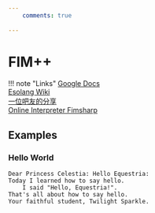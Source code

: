 ```yaml
---
    comments: true
    
---
```


# FIM++

!!! note "Links"
    [Google Docs](https://docs.google.com/document/d/1gU-ZROmZu0Xitw_pfC1ktCDvJH5rM85TxxQf5pg_xmg/edit#heading=h.ru9kr7aoisz7)  
    [Esolang Wiki](https://esolangs.org/wiki/FiM%2B%2B)  
    [一位吧友的分享](https://tieba.baidu.com/p/5254060140)  
    [Online Interpreter Fimsharp](https://fimsharp.netlify.app/)  

## Examples

### Hello World

```fimpp
Dear Princess Celestia: Hello Equestria:
Today I learned how to say hello.
	I said "Hello, Equestria!".
That's all about how to say hello.
Your faithful student, Twilight Sparkle.
```